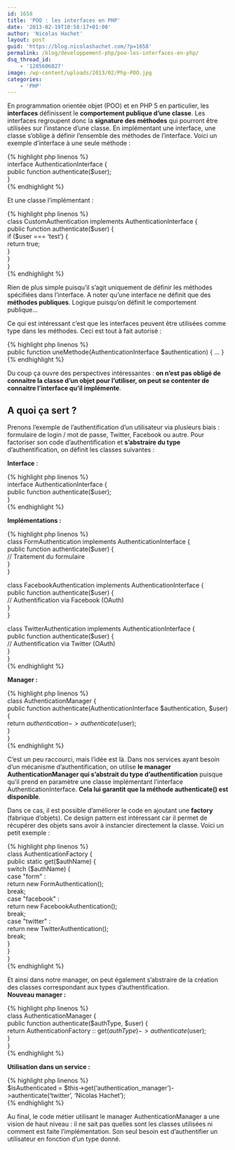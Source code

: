 ```yaml
---
id: 1658
title: 'POO : les interfaces en PHP'
date: '2013-02-19T10:58:17+01:00'
author: 'Nicolas Hachet'
layout: post
guid: 'https://blog.nicolashachet.com/?p=1658'
permalink: /blog/developpement-php/poo-les-interfaces-en-php/
dsq_thread_id:
    - '1285606827'
image: /wp-content/uploads/2013/02/Php-POO.jpg
categories:
    - 'PHP'
---
```


En programmation orientée objet (POO) et en PHP 5 en particulier, les **interfaces** définissent le **comportement publique d’une classe**. Les interfaces regroupent donc la **signature des méthodes** qui pourront être utilisées sur l’instance d’une classe. En implémentant une interface, une classe s’oblige à définir l’ensemble des méthodes de l’interface. Voici un exemple d’interface à une seule méthode :

{% highlight php linenos %}  
interface AuthenticationInterface {  
 public function authenticate($user);  
}  
{% endhighlight %}

Et une classe l’implémentant :

{% highlight php linenos %}  
class CustomAuthentication implements AuthenticationInterface {  
 public function authenticate($user) {  
 if ($user === ‘test’) {  
 return true;  
 }  
 }  
}  
{% endhighlight %}

Rien de plus simple puisqu’il s’agit uniquement de définir les méthodes spécifiées dans l’interface. A noter qu’une interface ne définit que des **méthodes publiques**. Logique puisqu’on définit le comportement publique…

Ce qui est intéressant c’est que les interfaces peuvent être utilisées comme type dans les méthodes. Ceci est tout à fait autorisé :

{% highlight php linenos %}  
public function uneMethode(AuthenticationInterface $authentication) { … }  
{% endhighlight %}

Du coup ça ouvre des perspectives intéressantes : **on n’est pas obligé de connaitre la classe d’un objet pour l’utiliser, on peut se contenter de connaitre l’interface qu’il implémente**.

## A quoi ça sert ?

Prenons l’exemple de l’authentification d’un utilisateur via plusieurs biais : formulaire de login / mot de passe, Twitter, Facebook ou autre. Pour factoriser son code d’authentification et **s’abstraire du type** d’authentification, on définit les classes suivantes :

**Interface** :

{% highlight php linenos %}  
interface AuthenticationInterface {  
 public function authenticate($user);  
}  
{% endhighlight %}

**Implémentations :**

{% highlight php linenos %}  
class FormAuthentication implements AuthenticationInterface {  
 public function authenticate($user) {  
 // Traitement du formulaire  
 }  
}

class FacebookAuthentication implements AuthenticationInterface {  
 public function authenticate($user) {  
 // Authentification via Facebook (OAuth)  
 }  
}

class TwitterAuthentication implements AuthenticationInterface {  
 public function authenticate($user) {  
 // Authentification via Twitter (OAuth)  
 }  
}  
{% endhighlight %}

**Manager :**

{% highlight php linenos %}  
class AuthenticationManager {  
 public function authenticate(AuthenticationInterface $authentication, $user) {  
 return $authentication->authenticate($user);  
 }  
}  
{% endhighlight %}

C’est un peu raccourci, mais l’idée est là. Dans nos services ayant besoin d’un mécanisme d’authentification, on utilise **le manager AuthenticationManager qui s’abstrait du type d’authentification** puisque qu’il prend en paramètre une classe implémentant l’interface AuthenticationInterface. **Cela lui garantit que la méthode authenticate() est disponible**.

Dans ce cas, il est possible d’améliorer le code en ajoutant une **factory** (fabrique d’objets). Ce design pattern est intéressant car il permet de récupérer des objets sans avoir à instancier directement la classe. Voici un petit exemple :

{% highlight php linenos %}  
class AuthenticationFactory {  
 public static get($authName) {  
 switch ($authName) {  
 case "form" :  
 return new FormAuthentication();  
 break;  
 case "facebook" :  
 return new FacebookAuthentication();  
 break;  
 case "twitter" :  
 return new TwitterAuthentication();  
 break;  
 }  
 }  
}  
{% endhighlight %}

Et ainsi dans notre manager, on peut également s’abstraire de la création des classes correspondant aux types d’authentification.  
**Nouveau manager :**

{% highlight php linenos %}  
class AuthenticationManager {  
 public function authenticate($authType, $user) {  
 return AuthenticationFactory :: get($authType)->authenticate($user);  
 }  
}  
{% endhighlight %}

**Utilisation dans un service :**

{% highlight php linenos %}  
$isAuthenticated = $this->get(‘authentication_manager’)->authenticate(‘twitter’, ‘Nicolas Hachet’);  
{% endhighlight %}

Au final, le code métier utilisant le manager AuthenticationManager a une vision de haut niveau : il ne sait pas quelles sont les classes utilisées ni comment est faite l’implémentation. Son seul besoin est d’authentifier un utilisateur en fonction d’un type donné.

